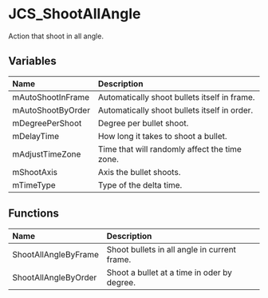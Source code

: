 # JCS_ShootAllAngle

Action that shoot in all angle.

## Variables

| Name              | Description                                   |
|:------------------|:----------------------------------------------|
| mAutoShootInFrame | Automatically shoot bullets itself in frame.  |
| mAutoShootByOrder | Automatically shoot bullets itself in order.  |
| mDegreePerShoot   | Degree per bullet shoot.                      |
| mDelayTime        | How long it takes to shoot a bullet.          |
| mAdjustTimeZone   | Time that will randomly affect the time zone. |
| mShootAxis        | Axis the bullet shoots.                       |
| mTimeType         | Type of the delta time.                       |

## Functions

| Name                 | Description                                  |
|:---------------------|:---------------------------------------------|
| ShootAllAngleByFrame | Shoot bullets in all angle in current frame. |
| ShootAllAngleByOrder | Shoot a bullet at a time in oder by degree.  |
